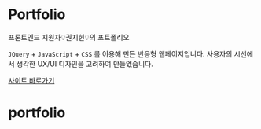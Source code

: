 # Portfolio
프론트엔드 지원자💡권지현💡의 포트폴리오

`JQuery` + `JavaScript` + `CSS` 를 이용해 만든 반응형 웹페이지입니다. 사용자의 시선에서 생각한 UX/UI 디자인을 고려하여 만들었습니다.


<a href='#'>사이트 바로가기</a>

<!-- ![1_0](https://user-images.githubusercontent.com/99719878/220039277-4b3f4dd1-790a-474d-8c90-c509366ef4ed.jpg) -->
# portfolio
